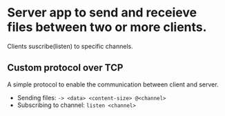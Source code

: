 # Server app to send and receieve files between two or more clients.
Clients suscribe(listen) to specific channels.


## Custom protocol over TCP
A simple protocol to enable the communication between client and server.
* Sending files: `-> <data> <content-size> @<channel>` 
* Subscribing to channel: `listen <channel>`
